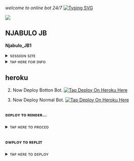 


_welcome to online bot 24/7_
<a href="https://git.io/typing-svg"><img src="https://readme-typing-svg.demolab.com?font=red+Ops+One&size=50&pause=1000&color=1BAFBAFF&center=true&width=910&height=100&lines=Njabulo+MD+;A+WHATSAPP+BOT;CREATED+BY+Njabulo+TECH" alt="Typing SVG" /></a>

 
 <a><img src='https://i.imgur.com/LyHic3i.gif'/></a>
 

  ## NJABULO JB 


**Njabulo_JB1**

</details>

<details>
<summary> sᴇssɪᴏɴ sɪᴛᴇ </summary>
 
   ɢᴇᴛ ʏᴏᴜʀ sᴇssɪᴏɴ ɪᴅ ʜᴇʀᴇ ғᴏʀ ʙᴏᴏᴛᴏᴍ ʙᴏᴛ,👇
    <a href='https://njabulo_jb1-scanner-8309ae116f64.herokuapp.com/' target="_blank"><img alt='Pair Code Your Here' src='https://img.shields.io/badge/Pair Your Code Here-black?style=for-the-badge&logo=git&logoColor=green'/></a>


  ɢᴇᴛ ʏᴏᴜʀ sᴇssɪᴏɴ ɪᴅ ʜᴇʀᴇ ғᴏʀ ɴᴏʀᴍᴀʟ👇
    <a href='https://njabulo jb1.onrender.com/' target="_blank"><img alt='Pair Code Your Here' src='https://img.shields.io/badge/Pair Your Code Here-black?style=for-the-badge&logo=git&logoColor=green'/></a>
</details>






</details>

<details>
<summary>ᴛᴀᴘ ʜᴇʀᴇ ғᴏʀ ɪɴғᴏ</summary>
1. If You don't have a account on panel Create a account.
    <a href='https://bot-hosting.net/?aff=1086839354611212288' target="_blank"><img alt='Create Your Account Now' src='https://img.shields.io/badge/Create Your Account Now-black?style=for-the-badge&logo=discord&logoColor=darkblue'/></a>


2. Now Deploy
   <a href='https://bot-hosting.net/?aff=1086839354611212288' target="_blimg alt='Tap Here For Deployment' src='https://img.shields.io/badge/Tap Deploy On Pannel Here-black?style=for-the-badge&logo=discord&logoColor=darkblue'/></a>
</details>


## heroku 


2. Now Deploy Botton Bot. 
   <a href='https://dashboard.heroku.com/new?template=https://github.com/NjabuloJ/Njabulo-jb1' target="_blank"><img alt='Tap Deploy On Heroku Here' src='https://img.shields.io/badge/Deploy To Heroku Here-black?style=for-the-badge&logo=heroku&logoColor=purple'/></a>

  3. Now Deploy Normal Bot.
     <a href='https://dashboard.heroku.com/new?template=https://github.com/NjabuloJ/Njabulo-jb1' target="_blank"><img alt='Tap Deploy On Heroku Here' src='https://img.shields.io/badge/Deploy To Heroku Here-black?style=for-the-badge&logo=heroku&logoColor=purple'/></a>
</details>









##

#### ᴅᴇᴘʟᴏʏ ᴛᴏ ʀᴇɴᴅᴇʀ...




</details>

<details>
<summary>ᴛᴀᴘ ʜᴇʀᴇ ᴛᴏ ᴘʀᴏᴄᴇᴅ</summary>

1. If You don't have a account in Render. Create a account.
   <a href='https://dashboard.render.com/register' target="_blank"><img alt='Create Your Account Now' src='https://img.shields.io/badge/Create Your Account Now-black?style=for-the-badge&logo=render&logoColor=blue'/></a>

2. Now Deploy
    <a href='https://dashboard.render.com' target="_blank"><img alt='Deploy On Render Here' src='https://img.shields.io/badge/Deploy On Render Here-black?style=for-the-badge&logo=render&logoColor=blue'/></a>
</details>


##


#### ᴅᴡᴘʟᴏʏ ᴛᴏ ʀᴇᴘʟɪᴛ


</details>

<details>
<summary>ᴛᴀᴘ ʜᴇʀᴇ ᴛᴏ ᴅᴇᴘʟᴏʏ</summary>

1. If You Don't Have Account In Replit Create Now.
   <a href='https://replit.com' target="_blank"><img alt='replit' src='https://img.shields.io/badge/Create Your Account Here-black?style=for-the-badge&logo=replit&logoColor=orange'/></a>
   
  
3. Now Deploy Button Bot. 
  <a href='https://replit.com/https://github.com/NjabuloJ/Njabulo-jb1' target="_blank"><img alt='replit' src='https://img.shields.io/badge/DEPLOY ON REPLIT-black?style=for-the-badge&logo=replit&logoColor=orange'/></a>

  3. Now Deploy Normal Bot.
     <a href='https://replit.com/https://github.com/NjabuloJ/Njabulo-jb1' target="_blank"><img alt='replit' src='https://img.shields.io/badge/DEPLOY ON REPLIT-black?style=for-the-badge&logo=replit&logoColor=orange'/></a>
   

<a><img src='https://i.imgur.com/LyHic3i.gif'/></a><a><img src='https://i.imgur.com/LyHic3i.gif'/></a>

      ❤️   
## Join channel online 🟢 
https://whatsapp.com/channel/0029VarYP5iAInPtfQ8fRb2T"><img src="https://img.shields.io/badge/Join Official Channel-25D366?style=for-the-badge&logo=whatsapp&logoColor=white
